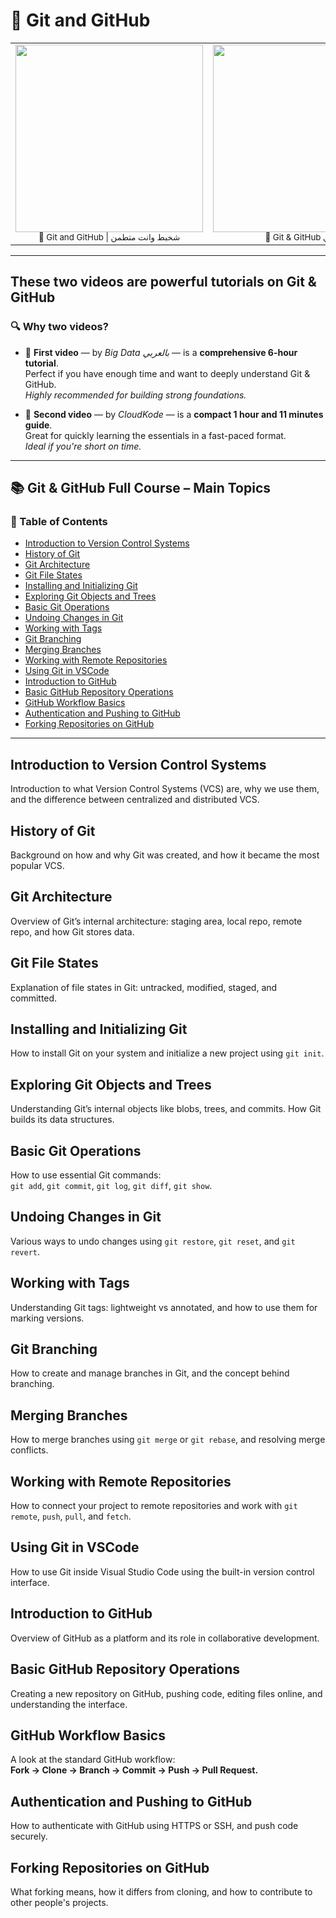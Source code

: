 # 🧬 Git and GitHub
<table align="center">
  <tr>
    <td align="center">
      <a href="https://www.youtube.com/watch?v=Q6G-J54vgKc">
        <img src="https://img.youtube.com/vi/Q6G-J54vgKc/0.jpg" width="300">
      </a>
      <br>
      <sub>🎥 Git and GitHub | شخبط وانت متطمن</sub>
    </td>
    <td align="center">
      <a href="https://www.youtube.com/watch?v=AkIpdnup6G4">
        <img src="https://img.youtube.com/vi/AkIpdnup6G4/0.jpg" width="300">
      </a>
      <br>
      <sub>🎥 Git & GitHub بالعربي</sub>
    </td>
  </tr>
</table>

---

## These two videos are powerful tutorials on Git & GitHub

### 🔍 Why two videos?

- 🔹 **First video** — by *Big Data بالعربي* — is a **comprehensive 6-hour tutorial**.  
  Perfect if you have enough time and want to deeply understand Git & GitHub.  
  _Highly recommended for building strong foundations._

- 🔹 **Second video** — by *CloudKode* — is a **compact 1 hour and 11 minutes guide**.  
  Great for quickly learning the essentials in a fast-paced format.  
  _Ideal if you're short on time._

---

## 📚 Git & GitHub Full Course – Main Topics

### 🧭 Table of Contents

- [Introduction to Version Control Systems](#introduction-to-version-control-systems)
- [History of Git](#history-of-git)
- [Git Architecture](#git-architecture)
- [Git File States](#git-file-states)
- [Installing and Initializing Git](#installing-and-initializing-git)
- [Exploring Git Objects and Trees](#exploring-git-objects-and-trees)
- [Basic Git Operations](#basic-git-operations)
- [Undoing Changes in Git](#undoing-changes-in-git)
- [Working with Tags](#working-with-tags)
- [Git Branching](#git-branching)
- [Merging Branches](#merging-branches)
- [Working with Remote Repositories](#working-with-remote-repositories)
- [Using Git in VSCode](#using-git-in-vscode)
- [Introduction to GitHub](#introduction-to-github)
- [Basic GitHub Repository Operations](#basic-github-repository-operations)
- [GitHub Workflow Basics](#github-workflow-basics)
- [Authentication and Pushing to GitHub](#authentication-and-pushing-to-github)
- [Forking Repositories on GitHub](#forking-repositories-on-github)

---

## Introduction to Version Control Systems
Introduction to what Version Control Systems (VCS) are, why we use them, and the difference between centralized and distributed VCS.

## History of Git
Background on how and why Git was created, and how it became the most popular VCS.

## Git Architecture
Overview of Git’s internal architecture: staging area, local repo, remote repo, and how Git stores data.

## Git File States
Explanation of file states in Git: untracked, modified, staged, and committed.

## Installing and Initializing Git
How to install Git on your system and initialize a new project using `git init`.

## Exploring Git Objects and Trees
Understanding Git’s internal objects like blobs, trees, and commits. How Git builds its data structures.

## Basic Git Operations
How to use essential Git commands:  
`git add`, `git commit`, `git log`, `git diff`, `git show`.

## Undoing Changes in Git
Various ways to undo changes using `git restore`, `git reset`, and `git revert`.

## Working with Tags
Understanding Git tags: lightweight vs annotated, and how to use them for marking versions.

## Git Branching
How to create and manage branches in Git, and the concept behind branching.

## Merging Branches
How to merge branches using `git merge` or `git rebase`, and resolving merge conflicts.

## Working with Remote Repositories
How to connect your project to remote repositories and work with `git remote`, `push`, `pull`, and `fetch`.

## Using Git in VSCode
How to use Git inside Visual Studio Code using the built-in version control interface.

## Introduction to GitHub
Overview of GitHub as a platform and its role in collaborative development.

## Basic GitHub Repository Operations
Creating a new repository on GitHub, pushing code, editing files online, and understanding the interface.

## GitHub Workflow Basics
A look at the standard GitHub workflow:  
**Fork → Clone → Branch → Commit → Push → Pull Request.**

## Authentication and Pushing to GitHub
How to authenticate with GitHub using HTTPS or SSH, and push code securely.

## Forking Repositories on GitHub
What forking means, how it differs from cloning, and how to contribute to other people's projects.
